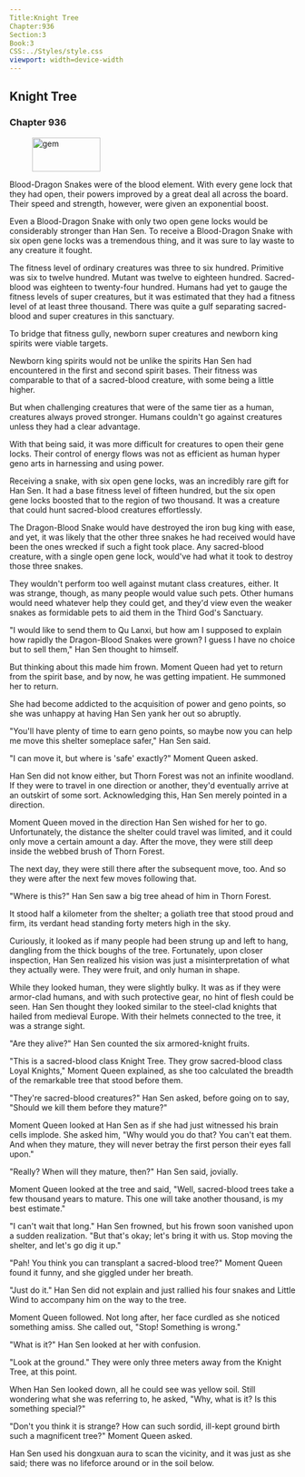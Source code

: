 ```yaml
---
Title:Knight Tree 
Chapter:936 
Section:3 
Book:3 
CSS:../Styles/style.css 
viewport: width=device-width
---
```

  
## Knight Tree
### Chapter 936
  
<figure>
	<img src="../Images/gem.gif" alt="gem" id="gem" width="120" height="60" />
</figure>
  

  
Blood-Dragon Snakes were of the blood element. With every gene lock that they had open, their powers improved by a great deal all across the board. Their speed and strength, however, were given an exponential boost.

Even a Blood-Dragon Snake with only two open gene locks would be considerably stronger than Han Sen. To receive a Blood-Dragon Snake with six open gene locks was a tremendous thing, and it was sure to lay waste to any creature it fought.

The fitness level of ordinary creatures was three to six hundred. Primitive was six to twelve hundred. Mutant was twelve to eighteen hundred. Sacred-blood was eighteen to twenty-four hundred. Humans had yet to gauge the fitness levels of super creatures, but it was estimated that they had a fitness level of at least three thousand. There was quite a gulf separating sacred-blood and super creatures in this sanctuary.

To bridge that fitness gully, newborn super creatures and newborn king spirits were viable targets.

Newborn king spirits would not be unlike the spirits Han Sen had encountered in the first and second spirit bases. Their fitness was comparable to that of a sacred-blood creature, with some being a little higher.

But when challenging creatures that were of the same tier as a human, creatures always proved stronger. Humans couldn't go against creatures unless they had a clear advantage.

With that being said, it was more difficult for creatures to open their gene locks. Their control of energy flows was not as efficient as human hyper geno arts in harnessing and using power.

Receiving a snake, with six open gene locks, was an incredibly rare gift for Han Sen. It had a base fitness level of fifteen hundred, but the six open gene locks boosted that to the region of two thousand. It was a creature that could hunt sacred-blood creatures effortlessly.

The Dragon-Blood Snake would have destroyed the iron bug king with ease, and yet, it was likely that the other three snakes he had received would have been the ones wrecked if such a fight took place. Any sacred-blood creature, with a single open gene lock, would've had what it took to destroy those three snakes.

They wouldn't perform too well against mutant class creatures, either. It was strange, though, as many people would value such pets. Other humans would need whatever help they could get, and they'd view even the weaker snakes as formidable pets to aid them in the Third God's Sanctuary.

"I would like to send them to Qu Lanxi, but how am I supposed to explain how rapidly the Dragon-Blood Snakes were grown? I guess I have no choice but to sell them," Han Sen thought to himself.

But thinking about this made him frown. Moment Queen had yet to return from the spirit base, and by now, he was getting impatient. He summoned her to return.

She had become addicted to the acquisition of power and geno points, so she was unhappy at having Han Sen yank her out so abruptly.

"You'll have plenty of time to earn geno points, so maybe now you can help me move this shelter someplace safer," Han Sen said.

"I can move it, but where is 'safe' exactly?" Moment Queen asked.

Han Sen did not know either, but Thorn Forest was not an infinite woodland. If they were to travel in one direction or another, they'd eventually arrive at an outskirt of some sort. Acknowledging this, Han Sen merely pointed in a direction.

Moment Queen moved in the direction Han Sen wished for her to go. Unfortunately, the distance the shelter could travel was limited, and it could only move a certain amount a day. After the move, they were still deep inside the webbed brush of Thorn Forest.

The next day, they were still there after the subsequent move, too. And so they were after the next few moves following that.

"Where is this?" Han Sen saw a big tree ahead of him in Thorn Forest.

It stood half a kilometer from the shelter; a goliath tree that stood proud and firm, its verdant head standing forty meters high in the sky.

Curiously, it looked as if many people had been strung up and left to hang, dangling from the thick boughs of the tree. Fortunately, upon closer inspection, Han Sen realized his vision was just a misinterpretation of what they actually were. They were fruit, and only human in shape.

While they looked human, they were slightly bulky. It was as if they were armor-clad humans, and with such protective gear, no hint of flesh could be seen. Han Sen thought they looked similar to the steel-clad knights that hailed from medieval Europe. With their helmets connected to the tree, it was a strange sight.

"Are they alive?" Han Sen counted the six armored-knight fruits.

"This is a sacred-blood class Knight Tree. They grow sacred-blood class Loyal Knights," Moment Queen explained, as she too calculated the breadth of the remarkable tree that stood before them.

"They're sacred-blood creatures?" Han Sen asked, before going on to say, "Should we kill them before they mature?"

Moment Queen looked at Han Sen as if she had just witnessed his brain cells implode. She asked him, "Why would you do that? You can't eat them. And when they mature, they will never betray the first person their eyes fall upon."

"Really? When will they mature, then?" Han Sen said, jovially.

Moment Queen looked at the tree and said, "Well, sacred-blood trees take a few thousand years to mature. This one will take another thousand, is my best estimate."

"I can't wait that long." Han Sen frowned, but his frown soon vanished upon a sudden realization. "But that's okay; let's bring it with us. Stop moving the shelter, and let's go dig it up."

"Pah! You think you can transplant a sacred-blood tree?" Moment Queen found it funny, and she giggled under her breath.

"Just do it." Han Sen did not explain and just rallied his four snakes and Little Wind to accompany him on the way to the tree.

Moment Queen followed. Not long after, her face curdled as she noticed something amiss. She called out, "Stop! Something is wrong."

"What is it?" Han Sen looked at her with confusion.

"Look at the ground." They were only three meters away from the Knight Tree, at this point.

When Han Sen looked down, all he could see was yellow soil. Still wondering what she was referring to, he asked, "Why, what is it? Is this something special?"

"Don't you think it is strange? How can such sordid, ill-kept ground birth such a magnificent tree?" Moment Queen asked.

Han Sen used his dongxuan aura to scan the vicinity, and it was just as she said; there was no lifeforce around or in the soil below.